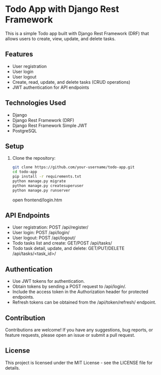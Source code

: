 # Todo App with Django Rest Framework

This is a simple Todo app built with Django Rest Framework (DRF) that allows users to create, view, update, and delete tasks.

## Features

- User registration
- User login
- User logout
- Create, read, update, and delete tasks (CRUD operations)
- JWT authentication for API endpoints

## Technologies Used

- Django
- Django Rest Framework (DRF)
- Django Rest Framework Simple JWT
- PostgreSQL 

## Setup

1. Clone the repository:

   ```bash
   git clone https://github.com/your-username/todo-app.git
   cd todo-app
   pip install -r requirements.txt
   python manage.py migrate
   python manage.py createsuperuser
   python manage.py runserver
   ```
   open frontend/login.htm

## API Endpoints
- User registration: POST /api/register/
- User login: POST /api/login/
- User logout: POST /api/logout/
- Todo tasks list and create: GET/POST /api/tasks/
- Todo task detail, update, and delete: GET/PUT/DELETE /api/tasks/<task_id>/
## Authentication
- Use JWT tokens for authentication.
- Obtain tokens by sending a POST request to /api/login/.
- Include the access token in the Authorization header for protected endpoints.
- Refresh tokens can be obtained from the /api/token/refresh/ endpoint.
## Contribution
Contributions are welcome! If you have any suggestions, bug reports, or feature requests, please open an issue or submit a pull request.

## License
This project is licensed under the MIT License - see the LICENSE file for details.



